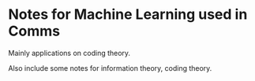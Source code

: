 # Notes for Machine Learning used in Comms

Mainly applications on coding theory.

Also include some notes for information theory, coding theory.
